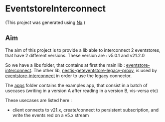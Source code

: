 # EventstoreInterconnect

(This project was generated using [Nx](https://nx.dev).)


## Aim

The aim of this project is to provide a lib able to interconnect 2 eventstores, that have 2 different versions. These version are : v5.0.1 and v21.2.0

So we have a libs folder, that contains at first the main lib : [eventstore-interconnect](./libs/eventstore-interconnect). The other lib, [nestjs-geteventstore-legacy-proxy](./libs/nestjs-geteventstore-legacy-proxy), is used by [eventstore-interconnect](./libs/eventstore-interconnect) in order to use the legacy connector. 

The [apps](./apps) folder contains the examples app, that consist in a batch of usecases (writing in a version A after reading in a version B, vis-versa etc)

These usecases are listed here :  
- client connects to v21.x, create/connect to persistent subscription, and write the events red on a v5.x stream 
